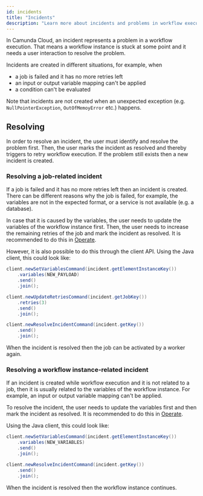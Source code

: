```yaml
---
id: incidents
title: "Incidents"
description: "Learn more about incidents and problems in workflow execution by resolving job-related incidents and workflow instance-related incidents."
---
```


In Camunda Cloud, an incident represents a problem in a workflow execution. That means a workflow instance is stuck at some point and it needs a user interaction to resolve the problem.

Incidents are created in different situations, for example, when

- a job is failed and it has no more retries left
- an input or output variable mapping can't be applied
- a condition can't be evaluated

Note that incidents are not created when an unexpected exception (e.g. `NullPointerException`, `OutOfMemoyError` etc.) happens.

## Resolving

In order to resolve an incident, the user must identify and resolve the problem first. Then, the user marks the incident as resolved and thereby triggers to retry workflow execution. If the problem still exists then a new incident is created.

### Resolving a job-related incident

If a job is failed and it has no more retries left then an incident is created. There can be different reasons why the job is failed, for example, the variables are not in the expected format, or a service is not available (e.g. a database).

In case that it is caused by the variables, the user needs to update the variables of the workflow instance first. Then, the user needs to increase the remaining retries of the job and mark the incident as resolved. It is recommended to do this in [Operate](/components/operate/index.md).

However, it is also possible to do this through the client API. Using the Java client, this could look like:

```java
client.newSetVariablesCommand(incident.getElementInstanceKey())
    .variables(NEW_PAYLOAD)
    .send()
    .join();

client.newUpdateRetriesCommand(incident.getJobKey())
    .retries(3)
    .send()
    .join();

client.newResolveIncidentCommand(incident.getKey())
    .send()
    .join();
```

When the incident is resolved then the job can be activated by a worker again.

### Resolving a workflow instance-related incident

If an incident is created while workflow execution and it is not related to a job, then it is usually related to the variables of the workflow instance. For example, an input or output variable mapping can't be applied.

To resolve the incident, the user needs to update the variables first and then mark the incident as resolved. It is recommended to do this in [Operate](/components/operate/index.md).

Using the Java client, this could look like:

```java
client.newSetVariablesCommand(incident.getElementInstanceKey())
    .variables(NEW_VARIABLES)
    .send()
    .join();

client.newResolveIncidentCommand(incident.getKey())
    .send()
    .join();
```

When the incident is resolved then the workflow instance continues.
